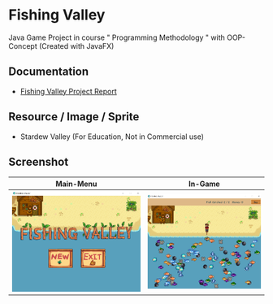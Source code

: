 
# Fishing Valley

Java Game Project in course " Programming Methodology " with OOP-Concept (Created with JavaFX)

## Documentation
 - [Fishing Valley Project Report](https://github.com/JinDamanee2544/Fishing-Valley/blob/earth/ProjectReport.pdf)

## Resource / Image / Sprite
 - Stardew Valley (For Education, Not in Commercial use)

## Screenshot

| Main-Menu             | In-Game                                                                |
| ----------------- | ------------------------------------------------------------------ |
| ![Main-Menu](https://raw.githubusercontent.com/JinDamanee2544/Fishing-Valley/earth/Screenshot/Main-Menu.png)  | ![In-Game](https://raw.githubusercontent.com/JinDamanee2544/Fishing-Valley/earth/Screenshot/In-Game-Preview.png) |


